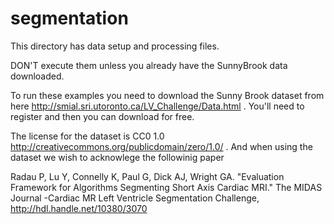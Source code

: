 segmentation
==============
This directory has data setup and processing files.

DON'T execute them unless you already have the SunnyBrook data downloaded.

To run these examples you need to download the Sunny Brook dataset from 
here http://smial.sri.utoronto.ca/LV_Challenge/Data.html .  You'll need 
to register and then you can download for free.

The license for the dataset is CC0 1.0 http://creativecommons.org/publicdomain/zero/1.0/ .  And when using the dataset we wish to acknowlege the followinig
paper

Radau P, Lu Y, Connelly K, Paul G, Dick AJ, Wright GA. "Evaluation Framework 
for Algorithms Segmenting Short Axis Cardiac MRI." The MIDAS Journal -Cardiac 
MR Left Ventricle Segmentation Challenge, http://hdl.handle.net/10380/3070
